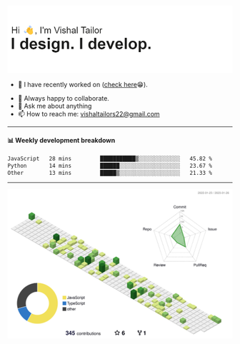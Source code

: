 ![Hi, I'm Vishal Tailor. I design. I develop.](https://github.com/vishaltailors/vishaltailors/blob/main/header.png?raw=true)

- 🔭 I have recently worked on ([check here](https://vishaltailor.com)😁).
<!-- - 🎦 Currently watching: JavaScript: The Hard Parts By Will Sentance. -->
- 👯 Always happy to collaborate.
- 💬 Ask me about anything
- 📫 How to reach me: <a href="mailto:vishaltailors22@gmail.com">vishaltailors22@gmail.com</a>

<hr /> 
<h4>📊 Weekly development breakdown</h4>
<!--START_SECTION:waka-->

```text
JavaScript   28 mins         ███████████▒░░░░░░░░░░░░░   45.82 %
Python       14 mins         ██████░░░░░░░░░░░░░░░░░░░   23.67 %
Other        13 mins         █████▒░░░░░░░░░░░░░░░░░░░   21.33 %
```

<!--END_SECTION:waka-->
<hr /> 

![](./profile-3d-contrib/profile-green-animate.svg)
